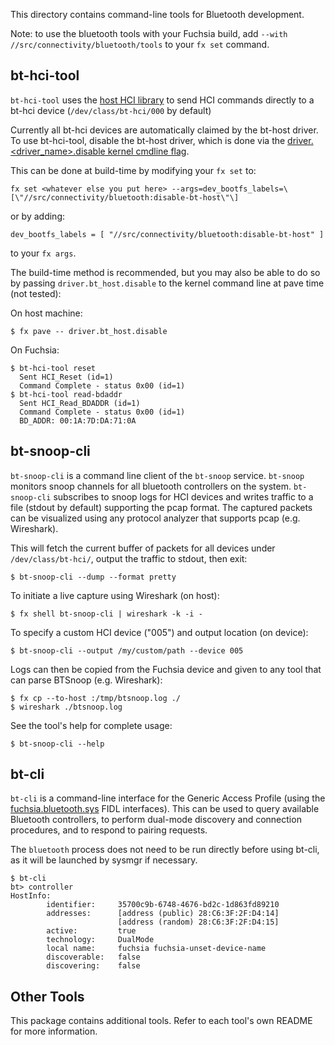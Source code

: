 This directory contains command-line tools for Bluetooth development.

Note: to use the bluetooth tools with your Fuchsia build, add `--with //src/connectivity/bluetooth/tools` to your `fx set` command.

## bt-hci-tool

`bt-hci-tool` uses the [host HCI library](../../../drivers/bluetooth/lib/hci) to send
HCI commands directly to a bt-hci device (`/dev/class/bt-hci/000` by default)

Currently all bt-hci devices are automatically claimed by the bt-host driver. To use bt-hci-tool,
disable the bt-host driver, which is done via the
[driver.<driver_name>.disable kernel cmdline flag](https://fuchsia.dev/fuchsia-src/reference/kernel/kernel_cmdline?hl=en#drivernamedisable).

This can be done at build-time by modifying your `fx set` to:
```
fx set <whatever else you put here> --args=dev_bootfs_labels=\[\"//src/connectivity/bluetooth:disable-bt-host\"\]
```
or by adding:
```
dev_bootfs_labels = [ "//src/connectivity/bluetooth:disable-bt-host" ]
```
to your `fx args`.

The build-time method is recommended, but you may also be able to do so by passing
`driver.bt_host.disable` to the kernel command line at pave time (not tested):

On host machine:
```
$ fx pave -- driver.bt_host.disable
```

On Fuchsia:
```
$ bt-hci-tool reset
  Sent HCI_Reset (id=1)
  Command Complete - status 0x00 (id=1)
$ bt-hci-tool read-bdaddr
  Sent HCI_Read_BDADDR (id=1)
  Command Complete - status 0x00 (id=1)
  BD_ADDR: 00:1A:7D:DA:71:0A
```

## bt-snoop-cli

`bt-snoop-cli` is a command line client of the `bt-snoop` service. `bt-snoop` monitors snoop
channels for all bluetooth controllers on the system.
`bt-snoop-cli` subscribes to snoop logs for HCI devices and writes traffic to a file (stdout by
default) supporting the pcap format. The captured packets can be visualized using any protocol
analyzer that supports pcap (e.g. Wireshark).

This will fetch the current buffer of packets for all devices under `/dev/class/bt-hci/`,
output the traffic to stdout, then exit:

```
$ bt-snoop-cli --dump --format pretty
```

To initiate a live capture using Wireshark (on host):

```
$ fx shell bt-snoop-cli | wireshark -k -i -
```

To specify a custom HCI device ("005") and output location (on device):
```
$ bt-snoop-cli --output /my/custom/path --device 005
```

Logs can then be copied from the Fuchsia device and given to any tool that can
parse BTSnoop (e.g. Wireshark):
```
$ fx cp --to-host :/tmp/btsnoop.log ./
$ wireshark ./btsnoop.log
```

See the tool's help for complete usage:
```
$ bt-snoop-cli --help
```

## bt-cli

`bt-cli` is a command-line interface for the Generic Access Profile (using the
[fuchsia.bluetooth.sys](/sdk/fidl/fuchsia.bluetooth.sys) FIDL interfaces).
This can be used to query available Bluetooth controllers, to perform dual-mode
discovery and connection procedures, and to respond to pairing requests.

The `bluetooth` process does not need to be run directly before using
bt-cli, as it will be launched by sysmgr if necessary.

```
$ bt-cli
bt> controller
HostInfo:
        identifier:     35700c9b-6748-4676-bd2c-1d863fd89210
        addresses:      [address (public) 28:C6:3F:2F:D4:14]
                        [address (random) 28:C6:3F:2F:D4:15]
        active:         true
        technology:     DualMode
        local name:     fuchsia fuchsia-unset-device-name
        discoverable:   false
        discovering:    false
```

## Other Tools

This package contains additional tools. Refer to each tool's own README for
more information.
